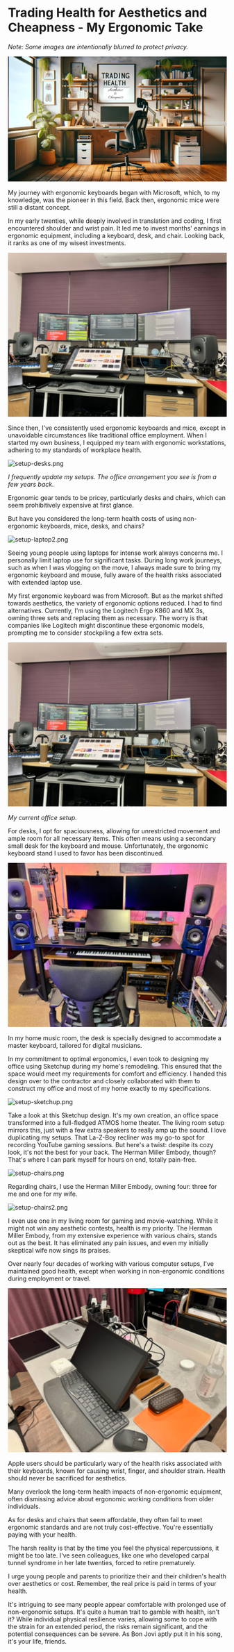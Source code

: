 # Trading Health for Aesthetics and Cheapness - My Ergonomic Take

_Note: Some images are intentionally blurred to protect privacy._

![setup-ergo.png](..%2Flife%2Fimages%2Fsetup-ergo.png)

My journey with ergonomic keyboards began with Microsoft, which, to my knowledge, was the pioneer in this field. Back then, ergonomic mice were still a distant concept.

In my early twenties, while deeply involved in translation and coding, I first encountered shoulder and wrist pain. It led me to invest months' earnings in ergonomic equipment, including a keyboard, desk, and chair. Looking back, it ranks as one of my wisest investments.

![setup-office.png](..%2Flife%2Fimages%2Fsetup-office.png)

Since then, I've consistently used ergonomic keyboards and mice, except in unavoidable circumstances like traditional office employment. When I started my own business, I equipped my team with ergonomic workstations, adhering to my standards of workplace health.

![setup-desks.png](..%2Flife%2Fimages%2Fsetup-desks.png)

_I frequently update my setups. The office arrangement you see is from a few years back._

Ergonomic gear tends to be pricey, particularly desks and chairs, which can seem prohibitively expensive at first glance.

But have you considered the long-term health costs of using non-ergonomic keyboards, mice, desks, and chairs?

![setup-laptop2.png](..%2Flife%2Fimages%2Fsetup-laptop2.png)

Seeing young people using laptops for intense work always concerns me. I personally limit laptop use for significant tasks. During long work journeys, such as when I was vlogging on the move, I always made sure to bring my ergonomic keyboard and mouse, fully aware of the health risks associated with extended laptop use.

My first ergonomic keyboard was from Microsoft. But as the market shifted towards aesthetics, the variety of ergonomic options reduced. I had to find alternatives. Currently, I'm using the Logitech Ergo K860 and MX 3s, owning three sets and replacing them as necessary. The worry is that companies like Logitech might discontinue these ergonomic models, prompting me to consider stockpiling a few extra sets.

![setup-office.png](..%2Flife%2Fimages%2Fsetup-office.png)

_My current office setup._

For desks, I opt for spaciousness, allowing for unrestricted movement and ample room for all necessary items. This often means using a secondary small desk for the keyboard and mouse. Unfortunately, the ergonomic keyboard stand I used to favor has been discontinued.

![setup-music-studio.png](..%2Flife%2Fimages%2Fsetup-music-studio.png)

In my home music room, the desk is specially designed to accommodate a master keyboard, tailored for digital musicians.


In my commitment to optimal ergonomics, I even took to designing my office using Sketchup during my home's remodeling. This ensured that the space would meet my requirements for comfort and efficiency. I handed this design over to the contractor and closely collaborated with them to construct my office and most of my home exactly to my specifications.

![setup-sketchup.png](..%2Flife%2Fimages%2Fsetup-sketchup.png)

Take a look at this Sketchup design. It's my own creation, an office space transformed into a full-fledged ATMOS home theater. The living room setup mirrors this, just with a few extra speakers to really amp up the sound. I love duplicating my setups. That La-Z-Boy recliner was my go-to spot for recording YouTube gaming sessions. But here's a twist: despite its cozy look, it's not the best for your back. The Herman Miller Embody, though? That's where I can park myself for hours on end, totally pain-free. 

![setup-chairs.png](..%2Flife%2Fimages%2Fsetup-chairs.png)

Regarding chairs, I use the Herman Miller Embody, owning four: three for me and one for my wife. 

![setup-chairs2.png](..%2Flife%2Fimages%2Fsetup-chairs2.png)

I even use one in my living room for gaming and movie-watching. While it might not win any aesthetic contests, health is my priority. The Herman Miller Embody, from my extensive experience with various chairs, stands out as the best. It has eliminated any pain issues, and even my initially skeptical wife now sings its praises.

Over nearly four decades of working with various computer setups, I've maintained good health, except when working in non-ergonomic conditions during employment or travel.

![setup-drawing.png](..%2Flife%2Fimages%2Fsetup-drawing.png)

Apple users should be particularly wary of the health risks associated with their keyboards, known for causing wrist, finger, and shoulder strain. Health should never be sacrificed for aesthetics.

Many overlook the long-term health impacts of non-ergonomic equipment, often dismissing advice about ergonomic working conditions from older individuals.

As for desks and chairs that seem affordable, they often fail to meet ergonomic standards and are not truly cost-effective. You're essentially paying with your health.

The harsh reality is that by the time you feel the physical repercussions, it might be too late. I've seen colleagues, like one who developed carpal tunnel syndrome in her late twenties, forced to retire prematurely.

I urge young people and parents to prioritize their and their children's health over aesthetics or cost. Remember, the real price is paid in terms of your health.

It's intriguing to see many people appear comfortable with prolonged use of non-ergonomic setups. It's quite a human trait to gamble with health, isn't it? While individual physical resilience varies, allowing some to cope with the strain for an extended period, the risks remain significant, and the potential consequences can be severe. As Bon Jovi aptly put it in his song, it's your life, friends.